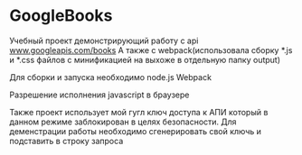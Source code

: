 # GoogleBooks
Учебный проект демонстрирующий работу с api 
www.googleapis.com/books
А также с webpack(использовала сборку *.js и  *.css файлов с минификацией на выхоже в отдельную папку output)

Для сборки и запуска необходимо
node.js
Webpack

Разрешение исполнения javascript в браузере

Также  проект использует мой гугл ключ доступа к АПИ который в данном режиме заблокирован в целях безопасности.
Для деменстрации работы необходимо сгенерировать свой ключь и подставить в строку запроса


